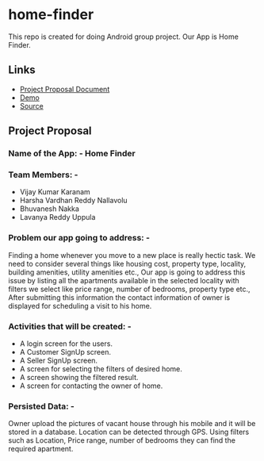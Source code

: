 # home-finder
This repo is created for doing Android group project. Our App is Home Finder.

## Links
- [Project Proposal Document](https://github.com/KaranamVijayKumar/home-finder/blob/master/Project_Proposal_Android.docx)
- [Demo](https://karanamvijaykumar.github.io/home-finder/)
- [Source](https://github.com/KaranamVijayKumar/home-finder)

## Project Proposal

### Name of the App: - Home Finder
### Team Members: -
- Vijay Kumar Karanam
- Harsha Vardhan Reddy Nallavolu
- Bhuvanesh Nakka
- Lavanya Reddy Uppula

### Problem our app going to address: -
Finding a home whenever you move to a new place is really hectic task. We need to consider several things like housing cost, property type, locality, building amenities, utility amenities etc., Our app is going to address this issue by listing all the apartments available in the selected locality with filters we select like price range, number of bedrooms, property type etc., After submitting this information the contact information of owner is displayed for scheduling a visit to his home.

### Activities that will be created: -
- A login screen for the users.
- A Customer SignUp screen.
- A Seller SignUp screen.
- A screen for selecting the filters of desired home.
- A screen showing the filtered result.
- A screen for contacting the owner of home.

### Persisted Data: -
Owner upload the pictures of vacant house through his mobile and it will be stored in a database. Location can be detected through GPS. Using filters such as Location, Price range, number of bedrooms they can find the required apartment.



